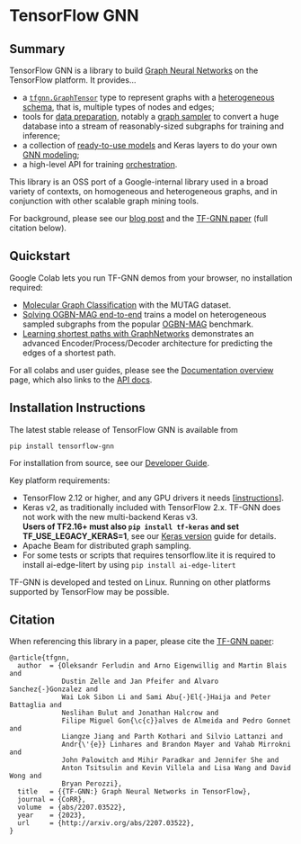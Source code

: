 # TensorFlow GNN

## Summary

TensorFlow GNN is a library to build
[Graph Neural Networks](tensorflow_gnn/docs/guide/intro.md) on the TensorFlow platform.
It provides...

  * a [`tfgnn.GraphTensor`](tensorflow_gnn/docs/guide/graph_tensor.md) type to represent
    graphs with a [heterogeneous schema](tensorflow_gnn/docs/guide/schema.md), that is,
    multiple types of nodes and edges;
  * tools for [data preparation](tensorflow_gnn/docs/guide/data_prep.md),
    notably a [graph sampler](tensorflow_gnn/docs/guide/beam_sampler.md)
    to convert a huge database into a stream of reasonably-sized subgraphs for
    training and inference;
  * a collection of [ready-to-use models](tensorflow_gnn/models/README.md)
    and Keras layers to do your own [GNN modeling](tensorflow_gnn/docs/guide/gnn_modeling.md);
  * a high-level API for training [orchestration](tensorflow_gnn/docs/guide/runner.md).

This library is an OSS port of a Google-internal library used in a broad variety
of contexts, on homogeneous and heterogeneous graphs, and in conjunction with
other scalable graph mining tools.

For background, please see our
[blog post](https://blog.tensorflow.org/2024/02/graph-neural-networks-in-tensorflow.html)
and the [TF-GNN paper](https://arxiv.org/abs/2207.03522) (full citation below).

## Quickstart

Google Colab lets you run TF-GNN demos from your browser, no installation
required:

  * [Molecular Graph
    Classification](https://colab.research.google.com/github/tensorflow/gnn/blob/master/examples/notebooks/intro_mutag_example.ipynb)
     with the MUTAG dataset.
  * [Solving OGBN-MAG
    end-to-end](https://colab.research.google.com/github/tensorflow/gnn/blob/master/examples/notebooks/ogbn_mag_e2e.ipynb)
    trains a model on heterogeneous sampled subgraphs from the popular
    [OGBN-MAG](https://ogb.stanford.edu/docs/nodeprop/#ogbn-mag) benchmark.
  * [Learning shortest paths with
    GraphNetworks](https://colab.research.google.com/github/tensorflow/gnn/blob/master/examples/notebooks/graph_network_shortest_path.ipynb)
    demonstrates an advanced Encoder/Process/Decoder architecture for predicting
    the edges of a shortest path.

For all colabs and user guides, please see the
[Documentation overview](tensorflow_gnn/docs/guide/overview.md)
page, which also links to the
[API docs](tensorflow_gnn/docs/api_docs/README.md).

## Installation Instructions

The latest stable release of TensorFlow GNN is available from

```
pip install tensorflow-gnn
```

For installation from source, see our [Developer
Guide](tensorflow_gnn/docs/guide/developer.md).

Key platform requirements:

  * TensorFlow 2.12 or higher, and any GPU drivers it needs
    [[instructions](https://www.tensorflow.org/install)].
  * Keras v2, as traditionally included with TensorFlow 2.x.
    TF-GNN does not work with the new multi-backend Keras v3.<br/>
    **Users of TF2.16+ must also `pip install tf-keras` and set
    TF_USE_LEGACY_KERAS=1**,
    see our [Keras version](tensorflow_gnn/docs/guide/keras_version.md) guide for details.
  * Apache Beam for distributed graph sampling.
  * For some tests or scripts that requires tensorflow.lite it is required to
    install ai-edge-litert by using `pip install ai-edge-litert`

TF-GNN is developed and tested on Linux. Running on other platforms supported
by TensorFlow may be possible.

## Citation

When referencing this library in a paper, please cite the
[TF-GNN paper](https://arxiv.org/abs/2207.03522):

```
@article{tfgnn,
  author  = {Oleksandr Ferludin and Arno Eigenwillig and Martin Blais and
             Dustin Zelle and Jan Pfeifer and Alvaro Sanchez{-}Gonzalez and
             Wai Lok Sibon Li and Sami Abu{-}El{-}Haija and Peter Battaglia and
             Neslihan Bulut and Jonathan Halcrow and
             Filipe Miguel Gon{\c{c}}alves de Almeida and Pedro Gonnet and
             Liangze Jiang and Parth Kothari and Silvio Lattanzi and 
             Andr{\'{e}} Linhares and Brandon Mayer and Vahab Mirrokni and
             John Palowitch and Mihir Paradkar and Jennifer She and
             Anton Tsitsulin and Kevin Villela and Lisa Wang and David Wong and
             Bryan Perozzi},
  title   = {{TF-GNN:} Graph Neural Networks in TensorFlow},
  journal = {CoRR},
  volume  = {abs/2207.03522},
  year    = {2023},
  url     = {http://arxiv.org/abs/2207.03522},
}
```

